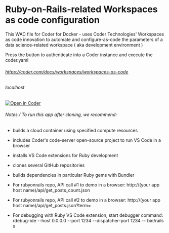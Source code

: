 # Ruby-on-Rails-related Workspaces as code configuration

This WAC file for Coder for Docker - uses Coder Technologies' Workspaces as code innovation to automate and configure-as-code the parameters of a data science-related workspace ( aka development environment )

Press the button to authenticate into a Coder instance and execute the coder.yaml

###### https://coder.com/docs/workspaces/workspaces-as-code

###### localhost
[![Open in Coder](https://cdn.coder.com/embed-button.svg)](http://localhost:7080/wac/build?template_oauth_service=github&template_url=git@github.com:mtm20176/c4d_ruby_wac.git&template_ref=main&template_filepath=.coder/coder.yaml)

###### Notes / To run this app after cloning, we recommend:

* builds a cloud container using specified compute resources

* includes Coder's code-server open-source project to run VS Code in a browser

* installs VS Code extensions for Ruby development

* clones several GitHub repositories

* builds dependencies in particular Ruby gems with Bundler

* For rubyonrails repo, API call #1 to demo in a browser: http://(your app host name)/api/get_posts_count.json

* For rubyonrails repo, API call #2 to demo in a browser: http://(your app host name)/api/get_posts.json?term=

* For debugging with Ruby VS Code extension, start debugger command: rdebug-ide --host 0.0.0.0 --port 1234 --dispatcher-port 1234 -- bin/rails s
